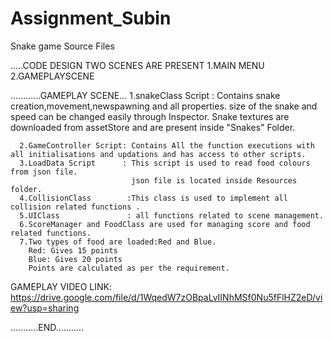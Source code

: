 # Assignment_Subin
Snake game Source Files


.....CODE DESIGN
TWO SCENES ARE PRESENT
 1.MAIN MENU
 2.GAMEPLAYSCENE
 
............GAMEPLAY SCENE...
      1.snakeClass Script    : Contains snake creation,movement,newspawning and all properties.
                               size of the snake and speed can be changed easily through Inspector.
                                Snake textures are downloaded from assetStore and are present inside "Snakes" Folder.

      2.GameController Script: Contains All the function executions with all initialisations and updations and has access to other scripts.
      3.LoadData Script      : This script is used to read food colours from json file.
                               json file is located inside Resources folder.
      4.CollisionClass        :This class is used to implement all collision related functions .
      5.UIClass               : all functions related to scene management.
      6.ScoreManager and FoodClass are used for managing score and food related functions.
      7.Two types of food are loaded:Red and Blue.
        Red: Gives 15 points 
        Blue: Gives 20 points
        Points are calculated as per the requirement.
          
 GAMEPLAY VIDEO LINK: https://drive.google.com/file/d/1WqedW7zOBpaLvIINhMSf0Nu5fFlHZ2eD/view?usp=sharing
  
...........END...........
